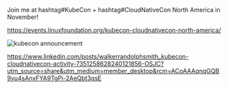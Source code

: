 Join me at hashtag#KubeCon + hashtag#CloudNativeCon North America in November!

https://events.linuxfoundation.org/kubecon-cloudnativecon-north-america/

![kubecon announcement](kubcon.png)

https://www.linkedin.com/posts/walkerrandolphsmith_kubecon-cloudnativecon-activity-7351258628240121856-OSJC?utm_source=share&utm_medium=member_desktop&rcm=ACoAAAqnqGQB9vu4sAnxFYA9TgPi-2AeQbt3qsE